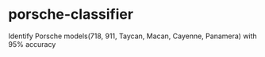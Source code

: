 # porsche-classifier
Identify Porsche models(718, 911, Taycan, Macan, Cayenne, Panamera) with 95% accuracy

